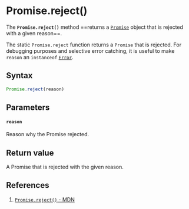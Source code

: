 # Promise.reject()

The **`Promise.reject()`** method ==returns a [`Promise`](https://developer.mozilla.org/en-US/docs/Web/JavaScript/Reference/Global_Objects/Promise) object that is rejected with a given reason==.

The static `Promise.reject` function returns a `Promise` that is rejected. For debugging purposes and selective error catching, it is useful to make `reason` an `instanceof` [`Error`](https://developer.mozilla.org/en-US/docs/Web/JavaScript/Reference/Global_Objects/Error).

## Syntax

```js
Promise.reject(reason)
```

## Parameters

#### `reason`

Reason why the Promise rejected.

## Return value

A Promise that is rejected with the given reason.

## References

1. [`Promise.reject()` - MDN](https://developer.mozilla.org/en-US/docs/Web/JavaScript/Reference/Global_Objects/Promise/reject)